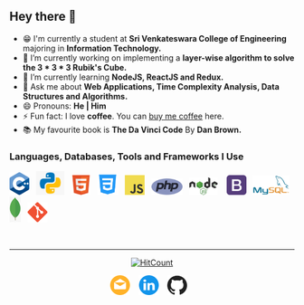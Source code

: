 ## Hey there 👋

- :grin: I'm currently a student at **Sri Venkateswara College of Engineering** majoring in **Information Technology.**
- 🔭 I’m currently working on implementing a **layer-wise algorithm to solve the 3 * 3 * 3 Rubik's Cube.**
- 🌱 I’m currently learning **NodeJS, ReactJS and Redux.**
- 💬 Ask me about **Web Applications, Time Complexity Analysis, Data Structures and Algorithms.**
- 😄 Pronouns: **He | Him**
- ⚡ Fun fact: I love **coffee**. You can [buy me coffee](https://www.buymeacoff.ee/nilesh2000) here.
- :books: My favourite book is **The Da Vinci Code** By **Dan Brown.**

### Languages, Databases, Tools and Frameworks I Use

<img src="img/c++.png" width="35px">&nbsp;&nbsp; <img src="img/python.png" width="50px">&nbsp;&nbsp; <img src="img/html.png" width="35px">&nbsp;&nbsp; <img src="img/css.png" width="37px">&nbsp;&nbsp; <img src="img/js.png" width="35px">&nbsp;&nbsp; <img src="img/php.png" width="55px">&nbsp;&nbsp; <img src="img/nodejs.png" width="50px"> &nbsp;&nbsp; <img src="img/bootstrap.png" width="35px">&nbsp;&nbsp; <img src="img/mysql.png" width="65px">&nbsp;&nbsp; <img src="img/mongodb.png" width="20px">&nbsp;&nbsp;  <img src="img/git.png" width="35px">&nbsp;&nbsp; 

<br><hr>

<p align="center"><a href="http://hits.dwyl.com/Nilesh2000/Nilesh2000"><img src="http://hits.dwyl.com/Nilesh2000/Nilesh2000.svg" alt="HitCount"></a></p>
<p align="center">
  <a href="mailto:nileshlund@gmail.com"><img src="img/mail.png" width="35px" alt="Nilesh D - Email" /></a>
  &nbsp;&nbsp;  
  <a href="https://www.linkedin.com/in/nilesh2000/"><img src="img/linkedin.png" width="35px" alt="Nilesh D - Linkedin" /></a>
  &nbsp;&nbsp;  
  <a href="https://www.github.com/Nilesh2000"><img src="img/github.png" width="35px" alt="Nilesh D - GitHub" /></a>
  &nbsp;&nbsp;  
</p>
